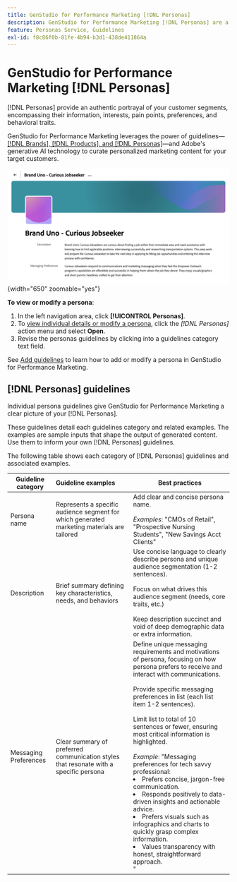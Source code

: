 ```yaml
---
title: GenStudio for Performance Marketing [!DNL Personas]
description: GenStudio for Performance Marketing [!DNL Personas] are a true representation of your customer segments, capturing their interests, pain points, preferences, and behavioral traits.
feature: Personas Service, Guidelines
exl-id: f8c86f0b-81fe-4b94-b3d1-438de411864a
---
```

# GenStudio for Performance Marketing [!DNL Personas]

[!DNL Personas] provide an authentic portrayal of your customer segments, encompassing their information, interests, pain points, preferences, and behavioral traits.

GenStudio for Performance Marketing leverages the power of guidelines—[[!DNL Brands], [!DNL Products], and [!DNL Personas]](overview.md)—and Adobe's generative AI technology to curate personalized marketing content for your target customers.​

![[!DNL Personas] guidelines in GenStudio for Performance Marketing](/help/assets/personas-guidelines.png){width="650" zoomable="yes"}

**To view or modify a persona**:

1. In the left navigation area, click **[!UICONTROL Personas]**.
1. To [view individual details or modify a persona](add-guidelines.md#manage-personas), click the _[!DNL Personas]_ action menu and select **Open**.
1. Revise the personas guidelines by clicking into a guidelines category text field.

See [Add guidelines](add-guidelines.md) to learn how to add or modify a persona in GenStudio for Performance Marketing.

## [!DNL Personas] guidelines

Individual persona guidelines give GenStudio for Performance Marketing a clear picture of your [!DNL Personas].

These guidelines detail each guidelines category and related examples. The examples are sample inputs that shape the output of generated content. Use them to inform your own [!DNL Personas] guidelines.

The following table shows each category of [!DNL Personas] guidelines and associated examples.

| Guideline category | Guideline examples | Best practices |
| ------------------| :---------- |-------------|
| Persona name       | Represents a specific audience segment for which generated marketing materials are tailored | Add clear and concise persona name.<br><br>_Examples_: "CMOs of Retail", "Prospective Nursing Students", "New Savings Acct Clients"|
| Description       | Brief summary defining key characteristics, needs, and behaviors |Use concise language to clearly describe persona and unique audience segmentation (1-2 sentences).<br><br>Focus on what drives this audience segment (needs, core traits, etc.)<br><br>Keep description succinct and void of deep demographic data or extra information.|
| Messaging Preferences        | Clear summary of preferred communication styles that resonate with a specific persona | Define unique messaging requirements and motivations of persona, focusing on how persona prefers to receive and interact with communications.<br><br>Provide specific messaging preferences in list (each list item 1-2 sentences).<br><br>Limit list to total of 10 sentences or fewer, ensuring most critical information is highlighted.<br><br>_Example_: "Messaging preferences for tech savvy professional:<li>Prefers concise, jargon-free communication.</li><li>Responds positively to data-driven insights and actionable advice.</li><li>Prefers visuals such as infographics and charts to quickly grasp complex information.</li><li>Values transparency with honest, straightforward approach.</li>"|
